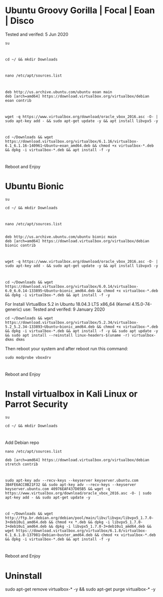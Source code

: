 # Ubuntu Groovy Gorilla | Focal | Eoan | Disco

Tested and verifed: 5 Jun 2020

    su
#    
    cd ~/ && mkdir Downloads
#

    nano /etc/apt/sources.list
#
    deb http://us.archive.ubuntu.com/ubuntu eoan main
    deb [arch=amd64] https://download.virtualbox.org/virtualbox/debian eoan contrib

#

    wget -q https://www.virtualbox.org/download/oracle_vbox_2016.asc -O- | sudo apt-key add - && sudo apt-get update -y && apt install libvpx5 -y

#

    cd ~/Downloads && wget https://download.virtualbox.org/virtualbox/6.1.16/virtualbox-6.1_6.1.16-140961~Ubuntu~eoan_amd64.deb && chmod +x virtualbox-*.deb && dpkg -i virtualbox-*.deb && apt install -f -y
    
#    

Reboot and Enjoy
    
    
    
# Ubuntu Bionic

    su
    
    cd ~/ && mkdir Downloads
#

    nano /etc/apt/sources.list


    deb http://us.archive.ubuntu.com/ubuntu bionic main
    deb [arch=amd64] https://download.virtualbox.org/virtualbox/debian bionic contrib

#

    wget -q https://www.virtualbox.org/download/oracle_vbox_2016.asc -O- | sudo apt-key add - && sudo apt-get update -y && apt install libvpx5 -y

#

    cd ~/Downloads && wget https://download.virtualbox.org/virtualbox/6.0.14/virtualbox-6.0_6.0.14-133895~Ubuntu~bionic_amd64.deb && chmod +x virtualbox-*.deb && dpkg -i virtualbox-*.deb && apt install -f -y
    
    
For Install VirtualBox 5.2 in Ubuntu 18.04.3 LTS x86_64 (Kernel 4.15.0-74-generic) use:
Tested and verifed: 9 January 2020
        
    cd ~/Downloads && wget https://download.virtualbox.org/virtualbox/5.2.34/virtualbox-5.2_5.2.34-133893~Ubuntu~bionic_amd64.deb && chmod +x virtualbox-*.deb && dpkg -i virtualbox-*.deb && apt install -f -y && sudo apt update -y && sudo apt install --reinstall linux-headers-$(uname -r) virtualbox-dkms dkms

Then reboot your system and after reboot run this command:

    sudo modprobe vboxdrv
    
#    

Reboot and Enjoy
    
# Install virtualbox in Kali Linux or Parrot Security

    su
    
    cd ~/ && mkdir Downloads
#
Add Debian repo

    nano /etc/apt/sources.list

    deb [arch=amd64] https://download.virtualbox.org/virtualbox/debian stretch contrib

#

    sudo apt-key adv --recv-keys --keyserver keyserver.ubuntu.com 3B4FE6ACC0B21F32 && sudo apt-key adv --recv-keys --keyserver keyserver.ubuntu.com 40976EAF437D05B5 && wget -q https://www.virtualbox.org/download/oracle_vbox_2016.asc -O- | sudo apt-key add - && sudo apt-get update -y

#

    cd ~/Downloads && wget http://ftp.br.debian.org/debian/pool/main/libv/libvpx/libvpx5_1.7.0-3+deb10u1_amd64.deb && chmod +x *.deb && dpkg -i libvpx5_1.7.0-3+deb10u1_amd64.deb && dpkg -i libvpx5_1.7.0-3+deb10u1_amd64.deb && wget https://download.virtualbox.org/virtualbox/6.1.8/virtualbox-6.1_6.1.8-137981~Debian~buster_amd64.deb && chmod +x virtualbox-*.deb && dpkg -i virtualbox-*.deb && apt install -f -y
    
#    

Reboot and Enjoy


# Uninstall

sudo apt-get remove virtualbox-\* -y && sudo apt-get purge virtualbox-\* -y
